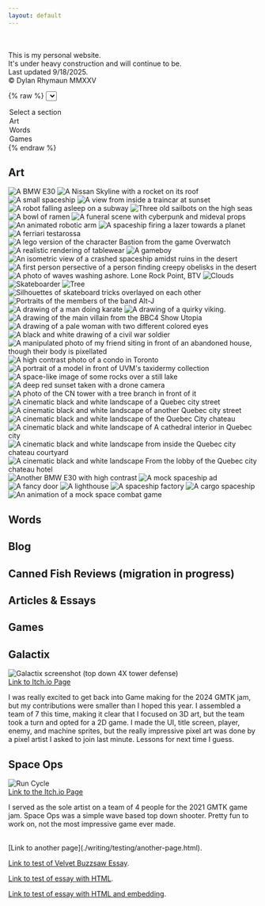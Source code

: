 ```yaml
---
layout: default
---
```


<!--
// MD RULES
// Text can be **bold**, _italic_, or ~~strikethrough~~.
// #Word is h1, ##Word is h2, ###Word is h3, et cetera
// * is for UL
// 1., 2., 3. for OL
// For tables: 
// | head1        | head two          | three |
// |:-------------|:------------------|:------|
// | ok           | good swedish fish | nice  |
// | out of stock | good and plenty   | nice  |
// For horizontal line: "* * *"
// Small Image: ![Desc](URL or path)
// Large Image![Desc](URL or path)
// Definition Lists can be used with html syntax: <dl>, <dt>name</dt><dd>Godzilla</dd></dl>
-->

<br>
<br>
<!-- Dropdown -->
This is my personal website. <br>It's under heavy construction and will continue to be. <br>Last updated 9/18/2025.<br>&copy; Dylan Rhymaun MMXXV

{% raw %}
<select id="menu">
  <option value="">Select a section</option>
  <option value="one">Art</option>
  <option value="two">Words</option>
  <option value="three">Games</option>
</select>
{% endraw %}

<!-- Sections -->
<div id="dropdown-sections">
    <section id="one" class="hidden">
    <h2>Art</h2>
    <img  alt="A BMW E30" src="images/1.gif">
        <img alt="A Nissan Skyline with a rocket on its roof" src="assets/img/2.gif">
        <img alt="A small spaceship" src="assets/img/3.png">
        <img alt="A view from inside a traincar at sunset" src="assets/img/4.gif">
        <img alt="A robot falling asleep on a subway" src="assets/img/5.gif">
        <img alt="Three old sailbots on the high seas" src="assets/img/6.gif">
        <img alt="A bowl of ramen" src="assets/img/7.png">  
        <img alt="A funeral scene with cyberpunk and mideval props" src="assets/img/8.png">
        <img alt="An animated robotic arm" src="assets/img/9.gif">
        <img alt="A spaceship firing a lazer towards a planet" src="assets/img/10.gif">
        <img alt="A ferriari testarossa" src="assets/img/11.png">
        <img alt="A lego version of the character Bastion from the game Overwatch" src="assets/img/13.png">
        <img alt="A realistic rendering of tablewear" src="assets/img/15.png">
        <img alt="A gameboy" src="assets/img/16.gif">
        <img alt="An isometric view of a crashed spaceship amidst ruins in the desert" src="assets/img/17.png">
        <img alt="A first person persective of a person finding creepy obelisks in the desert" src="assets/img/18.gif">
        <img alt="A photo of waves washing ashore. Lone Rock Point, BTV" src="images/7A.jpg">
        <img alt="Clouds" src="images/10.jpg">
        <img alt="Skateboarder" src="images/12.JPG">
        <img alt="Tree" src="images/26.jpg">
        <img alt="Silhouettes of skateboard tricks overlayed on each other" src="images/19.jpg">
        <img alt="Portraits of the members of the band Alt-J" src="images/28.png">
        <img alt="A drawing of a man doing karate" src="images/29.png">
        <img alt="A drawing of a quirky viking. " src="images/30.png">
        <img alt="A drawing of the main villain from the BBC4 Show Utopia" src="images/31.png">
        <img alt="A drawing of a pale woman with two different colored eyes" src="images/32.png">
        <img alt="A black and white drawing of a civil war soldier" src="images/33.png">
        <img alt="A manipulated photo of my friend siting in front of an abandoned house, though their body is pixellated" src="images/34.jpg">
        <img alt="A high contrast photo of a condo in Toronto" src="images/36.jpg">
        <img alt="A portrait of a model in front of UVM's taxidermy collection" src="images/37.jpg">
        <img alt="A space-like image of some rocks over a still lake" src="images/38.JPG">
        <img alt="A deep red sunset taken with a drone camera" src="images/39.JPG">
        <img alt="A photo of the CN tower with a tree branch in front of it" src="images/40.JPG">
        <img alt="A cinematic black and white landscape of a Quebec city street" src="images/41.jpg">
        <img alt="A cinematic black and white landscape of another Quebec city street" src="images/42.jpg">
        <img alt="A cinematic black and white landscape of the Quebec City chateau" src="images/43.jpg">
        <img alt="A cinematic black and white landscape of A cathedral interior in Quebec city" src="images/44.jpg">
        <img alt="A cinematic black and white landscape from inside the Quebec city chateau courtyard " src="images/45.jpg">
        <img alt="A cinematic black and white landscape From the lobby of the Quebec city chateau hotel " src="images/46.jpg">
        <img alt="Another BMW E30 with high contrast" src="assets/img/20.png">
        <img alt="A mock spaceship ad" src="assets/img/21.png">
        <img alt="A fancy door" src="assets/img/22.png">
        <img alt="A lighthouse" src="assets/img/24.gif">
        <img alt="A spaceship factory" src="assets/img/25.png">
        <img alt="A cargo spaceship" src="assets/img/27.png">
        <img alt="An animation of a mock space combat game" src="assets/img/35.gif">
    </section>
    <section id="two" class="hidden">
    <h2>Words</h2>
      <h2>Blog</h2>
      <h2>Canned Fish Reviews (migration in progress)</h2>
      <h2>Articles & Essays</h2>
    </section>
    <section id="three" class="hidden">
    <h2>Games</h2>                
      <h2>Galactix</h2>
      <img alt="Galactix screenshot (top down 4X tower defense)" src="assets/img/galactix.png">
      <br><a href="https://crispy-chicken.itch.io/galactix">Link to Itch.io Page</a>
      <p>I was really excited to get back into Game making for the 2024 GMTK jam, but my contributions were smaller than I hoped this year. I assembled a team of 7 this time, making it clear that I focused on 3D art, but the team took a turn and opted for a 2D game. I made the UI, title screen, player, enemy, and machine sprites, but the really impressive pixel art was done by a pixel artist I asked to join last minute. Lessons for next time I guess.</p>
      <h2>Space Ops</h2>
      <img alt="Run Cycle" src="assets/img/spaceops-running.gif">
      <br><a href="https://yaboyled.itch.io/spaceops">Link to the Itch.io Page</a>
      <p>I served as the sole artist on a team of 4 people for the 2021 GMTK game jam. Space Ops was a simple wave based top down shooter. Pretty fun to work on, not the most impressive game ever made.</p>    </section>
</div>

<br>
[Link to another page](./writing/testing/another-page.html).<br>

[Link to test of Velvet Buzzsaw Essay](./writing/professional/velvetbuzzsaw.html).<br>

[Link to test of essay with HTML](./writing/fun/albumsof2024.html).<br>

[Link to test of essay with HTML and embedding](./writing/fun/songsof2024.html).